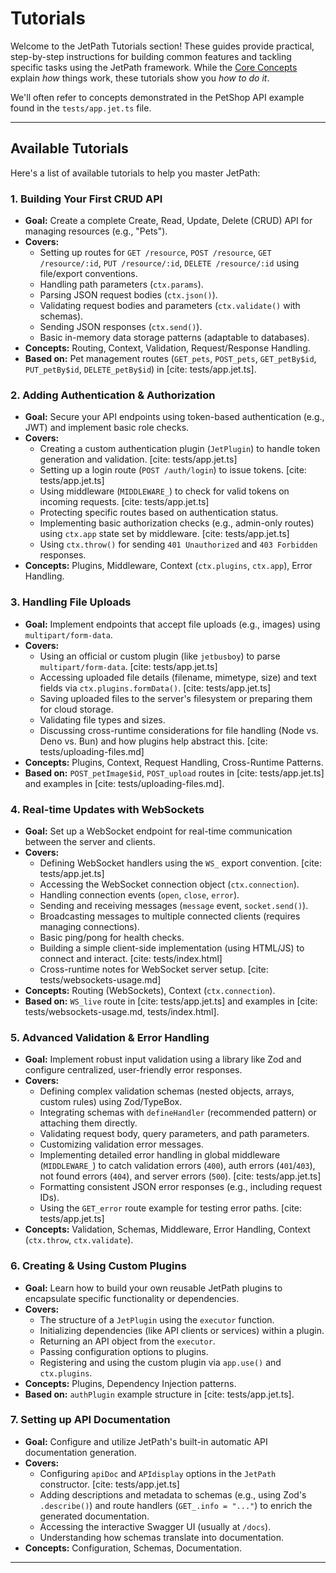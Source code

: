 <docmach type="wrapper" file="doc-fragments/other.html" replacement="content">
   
 







# Tutorials

Welcome to the JetPath Tutorials section! These guides provide practical, step-by-step instructions for building common features and tackling specific tasks using the JetPath framework. While the [Core Concepts](./core-concepts/routing.md) explain *how* things work, these tutorials show you *how to do it*.

We'll often refer to concepts demonstrated in the PetShop API example found in the `tests/app.jet.ts` file.

---

## Available Tutorials

Here's a list of available tutorials to help you master JetPath:

### 1. Building Your First CRUD API

* **Goal:** Create a complete Create, Read, Update, Delete (CRUD) API for managing resources (e.g., "Pets").
* **Covers:**
    * Setting up routes for `GET /resource`, `POST /resource`, `GET /resource/:id`, `PUT /resource/:id`, `DELETE /resource/:id` using file/export conventions.
    * Handling path parameters (`ctx.params`).
    * Parsing JSON request bodies (`ctx.json()`).
    * Validating request bodies and parameters (`ctx.validate()` with schemas).
    * Sending JSON responses (`ctx.send()`).
    * Basic in-memory data storage patterns (adaptable to databases).
* **Concepts:** Routing, Context, Validation, Request/Response Handling.
* **Based on:** Pet management routes (`GET_pets`, `POST_pets`, `GET_petBy$id`, `PUT_petBy$id`, `DELETE_petBy$id`) in [cite: tests/app.jet.ts].

### 2. Adding Authentication & Authorization

* **Goal:** Secure your API endpoints using token-based authentication (e.g., JWT) and implement basic role checks.
* **Covers:**
    * Creating a custom authentication plugin (`JetPlugin`) to handle token generation and validation. [cite: tests/app.jet.ts]
    * Setting up a login route (`POST /auth/login`) to issue tokens. [cite: tests/app.jet.ts]
    * Using middleware (`MIDDLEWARE_`) to check for valid tokens on incoming requests. [cite: tests/app.jet.ts]
    * Protecting specific routes based on authentication status.
    * Implementing basic authorization checks (e.g., admin-only routes) using `ctx.app` state set by middleware. [cite: tests/app.jet.ts]
    * Using `ctx.throw()` for sending `401 Unauthorized` and `403 Forbidden` responses.
* **Concepts:** Plugins, Middleware, Context (`ctx.plugins`, `ctx.app`), Error Handling.

### 3. Handling File Uploads

* **Goal:** Implement endpoints that accept file uploads (e.g., images) using `multipart/form-data`.
* **Covers:**
    * Using an official or custom plugin (like `jetbusboy`) to parse `multipart/form-data`. [cite: tests/app.jet.ts]
    * Accessing uploaded file details (filename, mimetype, size) and text fields via `ctx.plugins.formData()`. [cite: tests/app.jet.ts]
    * Saving uploaded files to the server's filesystem or preparing them for cloud storage.
    * Validating file types and sizes.
    * Discussing cross-runtime considerations for file handling (Node vs. Deno vs. Bun) and how plugins help abstract this. [cite: tests/uploading-files.md]
* **Concepts:** Plugins, Context, Request Handling, Cross-Runtime Patterns.
* **Based on:** `POST_petImage$id`, `POST_upload` routes in [cite: tests/app.jet.ts] and examples in [cite: tests/uploading-files.md].

### 4. Real-time Updates with WebSockets

* **Goal:** Set up a WebSocket endpoint for real-time communication between the server and clients.
* **Covers:**
    * Defining WebSocket handlers using the `WS_` export convention. [cite: tests/app.jet.ts]
    * Accessing the WebSocket connection object (`ctx.connection`).
    * Handling connection events (`open`, `close`, `error`).
    * Sending and receiving messages (`message` event, `socket.send()`).
    * Broadcasting messages to multiple connected clients (requires managing connections).
    * Basic ping/pong for health checks.
    * Building a simple client-side implementation (using HTML/JS) to connect and interact. [cite: tests/index.html]
    * Cross-runtime notes for WebSocket server setup. [cite: tests/websockets-usage.md]
* **Concepts:** Routing (WebSockets), Context (`ctx.connection`).
* **Based on:** `WS_live` route in [cite: tests/app.jet.ts] and examples in [cite: tests/websockets-usage.md, tests/index.html].

### 5. Advanced Validation & Error Handling

* **Goal:** Implement robust input validation using a library like Zod and configure centralized, user-friendly error responses.
* **Covers:**
    * Defining complex validation schemas (nested objects, arrays, custom rules) using Zod/TypeBox.
    * Integrating schemas with `defineHandler` (recommended pattern) or attaching them directly.
    * Validating request body, query parameters, and path parameters.
    * Customizing validation error messages.
    * Implementing detailed error handling in global middleware (`MIDDLEWARE_`) to catch validation errors (`400`), auth errors (`401`/`403`), not found errors (`404`), and server errors (`500`). [cite: tests/app.jet.ts]
    * Formatting consistent JSON error responses (e.g., including request IDs).
    * Using the `GET_error` route example for testing error paths. [cite: tests/app.jet.ts]
* **Concepts:** Validation, Schemas, Middleware, Error Handling, Context (`ctx.throw`, `ctx.validate`).

### 6. Creating & Using Custom Plugins

* **Goal:** Learn how to build your own reusable JetPath plugins to encapsulate specific functionality or dependencies.
* **Covers:**
    * The structure of a `JetPlugin` using the `executor` function.
    * Initializing dependencies (like API clients or services) within a plugin.
    * Returning an API object from the `executor`.
    * Passing configuration options to plugins.
    * Registering and using the custom plugin via `app.use()` and `ctx.plugins`.
* **Concepts:** Plugins, Dependency Injection patterns.
* **Based on:** `authPlugin` example structure in [cite: tests/app.jet.ts].

### 7. Setting up API Documentation

* **Goal:** Configure and utilize JetPath's built-in automatic API documentation generation.
* **Covers:**
    * Configuring `apiDoc` and `APIdisplay` options in the `JetPath` constructor. [cite: tests/app.jet.ts]
    * Adding descriptions and metadata to schemas (e.g., using Zod's `.describe()`) and route handlers (`GET_.info = "..."`) to enrich the generated documentation.
    * Accessing the interactive Swagger UI (usually at `/docs`).
    * Understanding how schemas translate into documentation.
* **Concepts:** Configuration, Schemas, Documentation.

--- 


</docmach>
